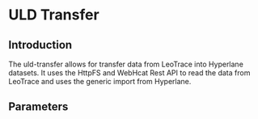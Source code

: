 # ULD Transfer

## Introduction
The uld-transfer allows for transfer data from LeoTrace into Hyperlane datasets. It uses the HttpFS and WebHcat Rest API to read
the data from LeoTrace and uses the generic import from Hyperlane.

## Parameters

